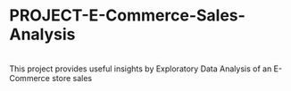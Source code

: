 # PROJECT-E-Commerce-Sales-Analysis
<br>
This project provides useful insights by Exploratory Data Analysis of an E-Commerce store sales
